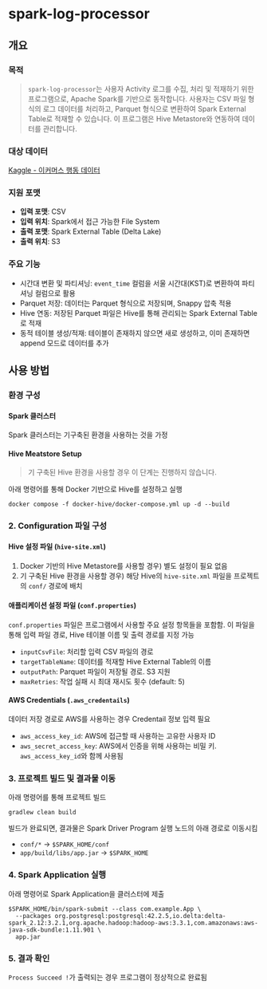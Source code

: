 # spark-log-processor

## 개요
### 목적
> `spark-log-processor`는 사용자 Activity 로그를 수집, 처리 및 적재하기 위한 프로그램으로, Apache Spark를 기반으로 동작합니다. 사용자는 CSV 파일 형식의 로그 데이터를 처리하고, Parquet 형식으로 변환하여 Spark External Table로 적재할 수 있습니다. 이 프로그램은 Hive Metastore와 연동하여 데이터를 관리합니다.

### 대상 데이터
[Kaggle - 이커머스 행동 데이터](https://www.kaggle.com/mkechinov/ecommerce-behavior-data-from-multi-category-store)

### 지원 포맷
- **입력 포맷**: CSV
- **입력 위치**: Spark에서 접근 가능한 File System
- **출력 포맷**: Spark External Table (Delta Lake)
- **출력 위치**: S3

### 주요 기능
- 시간대 변환 및 파티셔닝: `event_time` 컬럼을 서울 시간대(KST)로 변환하여 파티셔닝 컬럼으로 활용
- Parquet 저장: 데이터는 Parquet 형식으로 저장되며, Snappy 압축 적용
- Hive 연동: 저장된 Parquet 파일은 Hive를 통해 관리되는 Spark External Table로 적재
- 동적 테이블 생성/적재: 테이블이 존재하지 않으면 새로 생성하고, 이미 존재하면 append 모드로 데이터를 추가

## 사용 방법
### 환경 구성
#### Spark 클러스터
Spark 클러스터는 기구축된 환경을 사용하는 것을 가정

#### Hive Meatstore Setup
> 기 구축된 Hive 환경을 사용할 경우 이 단계는 진행하지 않습니다.

아래 명령어를 통해 Docker 기반으로 Hive를 설정하고 실행
```shell
docker compose -f docker-hive/docker-compose.yml up -d --build
```

### 2. Configuration 파일 구성

#### Hive 설정 파일 (`hive-site.xml`)
1. Docker 기반의 Hive Metastore를 사용할 경우) 별도 설정이 필요 없음
2. 기 구축된 Hive 환경을 사용할 경우) 해당 Hive의 `hive-site.xml` 파일을 프로젝트의 `conf/` 경로에 배치

#### 애플리케이션 설정 파일 (`conf.properties`)
`conf.properties` 파일은 프로그램에서 사용할 주요 설정 항목들을 포함함. 이 파일을 통해 입력 파일 경로, Hive 테이블 이름 및 출력 경로를 지정 가능
- `inputCsvFile`: 처리할 입력 CSV 파일의 경로
- `targetTableName`: 데이터를 적재할 Hive External Table의 이름
- `outputPath`: Parquet 파일이 저장될 경로. S3 지원
- `maxRetries`: 작업 실패 시 최대 재시도 횟수 (default: 5)

#### AWS Credentials (`.aws_credentails`)
데이터 저장 경로로 AWS를 사용하는 경우 Credentail 정보 입력 필요
- `aws_access_key_id`: AWS에 접근할 때 사용하는 고유한 사용자 ID
- `aws_secret_access_key`: AWS에서 인증을 위해 사용하는 비밀 키. `aws_access_key_id`와 함께 사용됨

### 3. 프로젝트 빌드 및 결과물 이동
아래 명령어를 통해 프로젝트 빌드
```shell
gradlew clean build
```

빌드가 완료되면, 결과물은 Spark Driver Program 실행 노드의 아래 경로로 이동시킴
- `conf/*` -> `$SPARK_HOME/conf`
- `app/build/libs/app.jar` -> `$SPARK_HOME`


### 4. Spark Application 실행
아래 명령어로 Spark Application을 클러스터에 제출
```shell
$SPARK_HOME/bin/spark-submit --class com.example.App \
  --packages org.postgresql:postgresql:42.2.5,io.delta:delta-spark_2.12:3.2.1,org.apache.hadoop:hadoop-aws:3.3.1,com.amazonaws:aws-java-sdk-bundle:1.11.901 \
  app.jar
```

### 5. 결과 확인
`Process Succeed !`가 출력되는 경우 프로그램이 정상적으로 완료됨